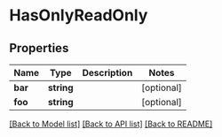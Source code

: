 # HasOnlyReadOnly

## Properties
Name | Type | Description | Notes
------------ | ------------- | ------------- | -------------
**bar** | **string** |  | [optional] 
**foo** | **string** |  | [optional] 

[[Back to Model list]](../../README.md#documentation-for-models) [[Back to API list]](../../README.md#documentation-for-api-endpoints) [[Back to README]](../../README.md)


